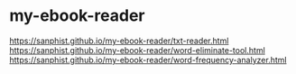 # my-ebook-reader
https://sanphist.github.io/my-ebook-reader/txt-reader.html
https://sanphist.github.io/my-ebook-reader/word-eliminate-tool.html
https://sanphist.github.io/my-ebook-reader/word-frequency-analyzer.html

